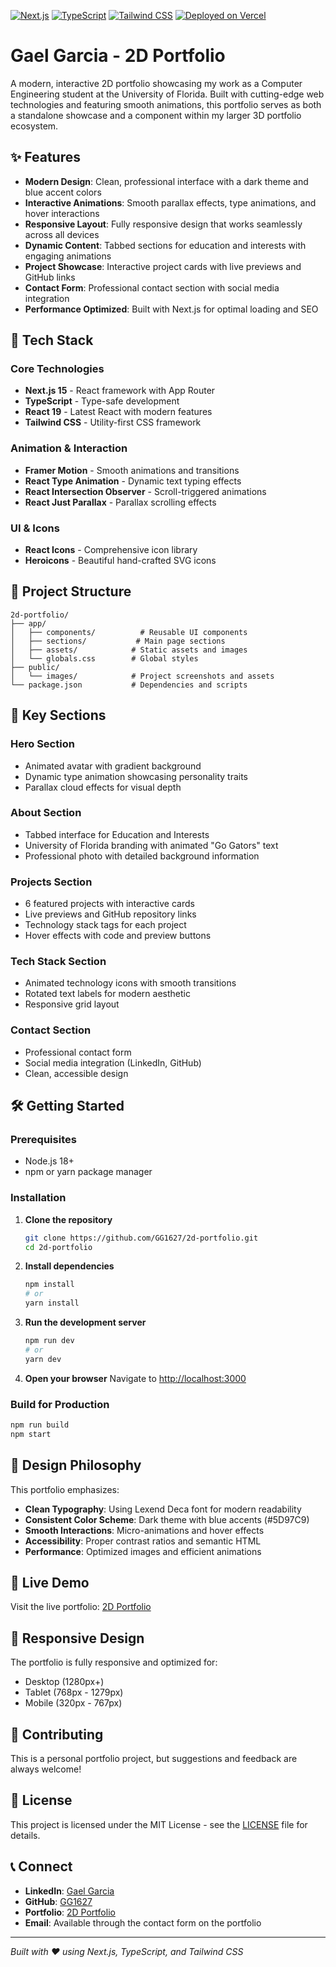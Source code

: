 [![Next.js](https://img.shields.io/badge/Next.js-15.1.3-black?style=for-the-badge&logo=next.js)](https://nextjs.org/)
[![TypeScript](https://img.shields.io/badge/TypeScript-5.0-blue?style=for-the-badge&logo=typescript)](https://www.typescriptlang.org/)
[![Tailwind CSS](https://img.shields.io/badge/Tailwind_CSS-3.4.1-38B2AC?style=for-the-badge&logo=tailwind-css)](https://tailwindcss.com/)
[![Deployed on Vercel](https://img.shields.io/badge/Deployed%20on-Vercel-black?style=for-the-badge&logo=vercel)](https://vercel.com/)

# Gael Garcia - 2D Portfolio

A modern, interactive 2D portfolio showcasing my work as a Computer Engineering student at the University of Florida. Built with cutting-edge web technologies and featuring smooth animations, this portfolio serves as both a standalone showcase and a component within my larger 3D portfolio ecosystem.

## ✨ Features

- **Modern Design**: Clean, professional interface with a dark theme and blue accent colors
- **Interactive Animations**: Smooth parallax effects, type animations, and hover interactions
- **Responsive Layout**: Fully responsive design that works seamlessly across all devices
- **Dynamic Content**: Tabbed sections for education and interests with engaging animations
- **Project Showcase**: Interactive project cards with live previews and GitHub links
- **Contact Form**: Professional contact section with social media integration
- **Performance Optimized**: Built with Next.js for optimal loading and SEO

## 🚀 Tech Stack

### Core Technologies

- **Next.js 15** - React framework with App Router
- **TypeScript** - Type-safe development
- **React 19** - Latest React with modern features
- **Tailwind CSS** - Utility-first CSS framework

### Animation & Interaction

- **Framer Motion** - Smooth animations and transitions
- **React Type Animation** - Dynamic text typing effects
- **React Intersection Observer** - Scroll-triggered animations
- **React Just Parallax** - Parallax scrolling effects

### UI & Icons

- **React Icons** - Comprehensive icon library
- **Heroicons** - Beautiful hand-crafted SVG icons

## 📁 Project Structure

```
2d-portfolio/
├── app/
│   ├── components/          # Reusable UI components
│   ├── sections/           # Main page sections
│   ├── assets/            # Static assets and images
│   └── globals.css        # Global styles
├── public/
│   └── images/            # Project screenshots and assets
└── package.json           # Dependencies and scripts
```

## 🎯 Key Sections

### Hero Section

- Animated avatar with gradient background
- Dynamic type animation showcasing personality traits
- Parallax cloud effects for visual depth

### About Section

- Tabbed interface for Education and Interests
- University of Florida branding with animated "Go Gators" text
- Professional photo with detailed background information

### Projects Section

- 6 featured projects with interactive cards
- Live previews and GitHub repository links
- Technology stack tags for each project
- Hover effects with code and preview buttons

### Tech Stack Section

- Animated technology icons with smooth transitions
- Rotated text labels for modern aesthetic
- Responsive grid layout

### Contact Section

- Professional contact form
- Social media integration (LinkedIn, GitHub)
- Clean, accessible design

## 🛠️ Getting Started

### Prerequisites

- Node.js 18+
- npm or yarn package manager

### Installation

1. **Clone the repository**

   ```bash
   git clone https://github.com/GG1627/2d-portfolio.git
   cd 2d-portfolio
   ```

2. **Install dependencies**

   ```bash
   npm install
   # or
   yarn install
   ```

3. **Run the development server**

   ```bash
   npm run dev
   # or
   yarn dev
   ```

4. **Open your browser**
   Navigate to [http://localhost:3000](http://localhost:3000)

### Build for Production

```bash
npm run build
npm start
```

## 🎨 Design Philosophy

This portfolio emphasizes:

- **Clean Typography**: Using Lexend Deca font for modern readability
- **Consistent Color Scheme**: Dark theme with blue accents (#5D97C9)
- **Smooth Interactions**: Micro-animations and hover effects
- **Accessibility**: Proper contrast ratios and semantic HTML
- **Performance**: Optimized images and efficient animations

## 🔗 Live Demo

Visit the live portfolio: [2D Portfolio](https://2d-portfolio-git-master-gael-garcias-projects.vercel.app/)

## 📱 Responsive Design

The portfolio is fully responsive and optimized for:

- Desktop (1280px+)
- Tablet (768px - 1279px)
- Mobile (320px - 767px)

## 🤝 Contributing

This is a personal portfolio project, but suggestions and feedback are always welcome!

## 📄 License

This project is licensed under the MIT License - see the [LICENSE](LICENSE) file for details.

## 📞 Connect

- **LinkedIn**: [Gael Garcia](https://www.linkedin.com/in/gael-garcia1627/)
- **GitHub**: [GG1627](https://github.com/GG1627)
- **Portfolio**: [2D Portfolio](https://2d-portfolio-git-master-gael-garcias-projects.vercel.app/)
- **Email**: Available through the contact form on the portfolio

---

_Built with ❤️ using Next.js, TypeScript, and Tailwind CSS_
